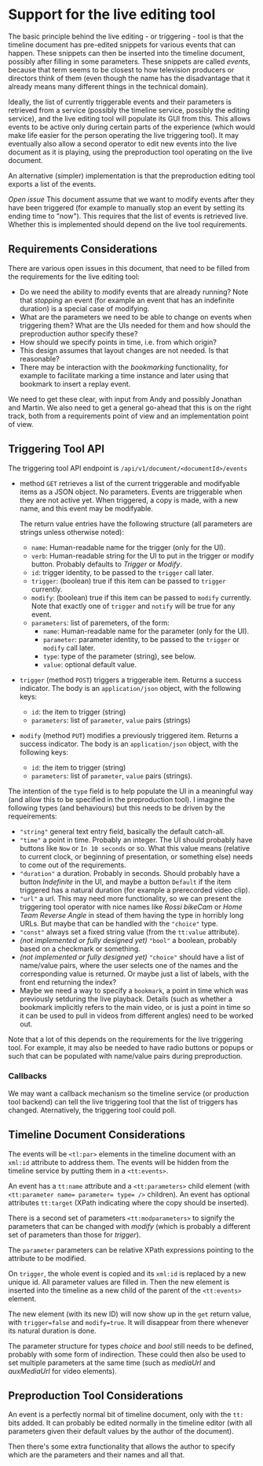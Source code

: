 # Support for the live editing tool

The basic principle behind the live editing - or triggering - tool is that the timeline document has pre-edited snippets for various events that can happen. These snippets can then be inserted into the timeline document, possibly after filling in some parameters. These snippets are called _events_, because that term seems to be closest to how television producers or directors think of them (even though the name has the disadvantage that it already means many different things in the technical domain).

Ideally, the list of currently triggerable events and their parameters is retrieved from a service (possibly the timeline service, possibly the editing service), and the live editing tool will populate its GUI from this. This allows events to be active only during certain parts of the experience (which would make life easier for the person operating the live triggering tool). It may eventually also allow a second operator to edit new events into the live document as it is playing, using the preproduction tool operating on the live document.

An alternative (simpler) implementation is that the preproduction editing tool exports a list of the events.

_Open issue_ This document assume that we want to modify events after they have been triggered (for example to manually stop an event by setting its ending time to "now"). This requires that the list of events is retrieved live. Whether this is implemented should depend on the live tool requirements.

## Requirements Considerations

There are various open issues in this document, that need to be filled from the requirements for the live editing tool:

- Do we need the ability to modify events that are already running? Note that _stopping_ an event (for example an event that has an indefinite duration) is a special case of modifying.
- What are the parameters we need to be able to change on events when triggering them? What are the UIs needed for them and how should the preproduction author specify these?
- How should we specify points in time, i.e. from which origin?
- This design assumes that layout changes are not needed. Is that reasonable?
- There may be interaction with the _bookmarking_ functionality, for example to facilitate marking a time instance and later using that bookmark to insert a replay event.

We need to get these clear, with input from Andy and possibly Jonathan and Martin. We also need to get a general go-ahead that this is on the right track, both from a requirements point of view and an implementation point of view.

## Triggering Tool API

The triggering tool API endpoint is `/api/v1/document/<documentId>/events`

- method `GET` retrieves a list of the current triggerable and modifyable items as a JSON object. No parameters. Events are triggerable when they are not active yet. When triggered, a copy is made, with a new name, and this event may be modifyable.

  The return value entries have the following structure (all parameters are strings unless otherwise noted):

	- `name`: Human-readable name for the trigger (only for the UI).
	- `verb`: Human-readable string for the UI to put in the trigger or modify button. Probably defaults to _Trigger_ or _Modify_.
	- `id`: trigger identity, to be passed to the `trigger` call later.
	- `trigger`: (boolean) true if this item can be passed to `trigger` currently.
	- `modify`: (boolean) true if this item can be passed to `modify` currently. Note that exactly one of `trigger` and `notify` will be true for any event.
	- `parameters`: list of paremeters, of the form:
		- `name`: Human-readable name for the parameter (only for the UI).
		- `parameter`: parameter identity, to be passed to the `trigger` or `modify` call later.
		- `type`: type of the parameter (string), see below.
		- `value`: optional default value.
- `trigger` (method `POST`) triggers a triggerable item. Returns a success indicator. The body is an `application/json` object, with the following keys:
	- `id`: the item to trigger (string)
	- `parameters`: list of `parameter`, `value` pairs (strings)
- `modify` (method `PUT`) modifies a previously triggered item. Returns a success indicator.   The body is an `application/json` object, with the following keys:
	- `id`: the item to trigger (string)
	- `parameters`: list of `parameter`, `value` pairs (strings).

The intention of the `type` field is to help populate the UI in a meaningful way (and allow this to be specified in the preproduction tool). I imagine the following types (and behaviours) but this needs to be driven by the requeirements:

- `"string"` general text entry field, basically the default catch-all.
- `"time"` a point in time. Probably an integer. The UI should probably have buttons like  `Now` or `In 10 seconds` or so. What this value means (relative to current clock, or beginning of presentation, or something else) needs to come out of the requirements.
- `"duration"` a duration. Probably in seconds. Should probably have a button _Indefinite_ in the UI, and maybe a button `Default` if the item triggered has a natural duration (for example a prerecorded video clip).
- `"url"` a url. This may need more functionality, so we can present the triggering tool operator with nice names like _Rossi bikeCam_ or _Home Team Reverse Angle_ in stead of them having the type in horribly long URLs. But maybe that can be handled with the `"choice"` type.
- `"const"` always set a fixed string value (from the `tt:value` attribute).
- _(not implemented or fully designed yet)_ `"bool"` a boolean, probably based on a checkmark or something.
- _(not implemented or fully designed yet)_ `"choice"` should have a list of name/value pairs, where the user selects one of the names and the corresponding value is returned. Or maybe just a list of labels, with the front end returning the index?
- Maybe we need a way to specify a `bookmark`, a point in time which was previously setduring the live playback. Details (such as whether a bookmark implicitly refers to the main video, or is just a point in time so it can be used to pull in videos from different angles) need to be worked out.

Note that a lot of this depends on the requirements for the live triggering tool. For example, it may also be needed to have radio buttons or popups or such that can be populated with name/value pairs during preproduction.

### Callbacks

We may want a callback mechanism so the timeline service (or production tool backend) can tell the live triggering tool that the list of triggers has changed. Aternatively, the triggering tool could poll.

## Timeline Document Considerations

The events will be `<tl:par>` elements in the timeline document with an `xml:id` attribute to address them. The events will be hidden from the timeline service by putting them in a `<tt:events>`. 

An event has a `tt:name` attribute and a `<tt:parameters>` child element (with `<tt:parameter name= parameter= type= />` children).  An event has optional attributes `tt:target` (XPath indicating where the copy should be inserted).

There is a second set of parameters `<tt:modparameters>` to signify the parameters that can be changed with _modify_ (which is probably a different set of parameters than those for _trigger_).

The `parameter` parameters can be relative XPath expressions pointing to the attribute to be modified.

On `trigger`, the whole event is copied and its `xml:id` is replaced by a new unique id. All parameter values are filled in. Then the new element is inserted into the timeline as a new child of the parent of the `<tt:events>` element.

The new element (with its new ID) will now show up in the `get` return value, with `trigger=false` and `modify=true`. It will disappear from there whenever its natural duration is done.

The parameter structure for types _choice_ and _bool_ still needs to be defined, probably with some form of indirection. These could then also be used to set multiple parameters at the same time (such as _mediaUrl_ and _auxMediaUrl_ for video elements).

## Preproduction Tool Considerations

An event is a perfectly normal bit of timeline document, only with the `tt:` bits added. It can probably be edited normally in the timeline editor (with all parameters given their default values by the author of the document).

Then there's some extra functionality that allows the author to specify which are the parameters and their names and all that.



